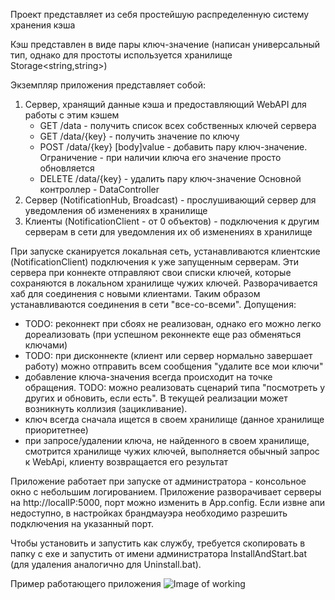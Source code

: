 ﻿Проект представляет из себя простейшую распределенную систему хранения кэша

Кэш представлен в виде пары ключ-значение (написан универсальный тип, однако для простоты используется
хранилище Storage<string,string>)

Экземпляр приложения представляет собой:
1. Сервер, хранящий данные кэша и предоставляющий WebAPI для работы с этим кэшем
    - GET /data - получить список всех собственных ключей сервера
    - GET /data/{key} - получить значение по ключу 
    - POST /data/{key} [body]value - добавить пару ключ-значение. Ограничение - при наличии ключа его значение просто обновляется
    - DELETE /data/{key} - удалить пару ключ-значение
Основной контроллер - DataController
2. Сервер (NotificationHub, Broadcast) - прослушивающий сервер для уведомления об изменениях в хранилище
3. Клиенты (NotificationClient - от 0 объектов) - подключения к другим серверам в сети для уведомления их об изменениях в хранилище

При запуске сканируется локальная сеть, устанавливаются клиентские (NotificationClient) подключения к уже запущенным серверам.
Эти сервера при коннекте отправляют свои списки ключей, которые сохраняются в локальном хранилище чужих ключей.
Разворачивается хаб для соединения с новыми клиентами. Таким образом устанавливаются соединения в сети "все-со-всеми".
Допущения:
- TODO: реконнект при сбоях не реализован, однако его можно легко дореализовать (при успешном реконнекте еще раз 
обменяться ключами)
- TODO: при дисконнекте (клиент или сервер нормально завершает работу) можно отправить всем сообщения "удалите все мои ключи"
- добавление ключа-значения всегда происходит на точке обращения. TODO: можно реализовать сценарий
типа "посмотреть у других и обновить, если есть". В текущей реализации может возникнуть коллизия (зацикливание).
- ключ всегда сначала ищется в своем хранилище (данное хранилище приоритетнее)
- при запросе/удалении ключа, не найденного в своем хранилище, смотрится хранилище чужих ключей, выполняется обычный
запрос к WebApi, клиенту возвращается его результат

Приложение работает при запуске от администратора - консольное окно с небольшим логированием.
Приложение разворачивает серверы на http://localIP:5000, порт можно изменить в App.config.
Если извне апи недоступно, в настройках брандмауэра необходимо разрешить подключения на указанный порт.

Чтобы установить и запустить как службу, требуется скопировать в папку с exe и запустить от имени 
администратора InstallAndStart.bat (для удаления аналогично для Uninstall.bat).

Пример работающего приложения
![Image of working](https://sun1-89.userapi.com/WoVkCfsV1G4eCvct2AMkCziKA2UAZLquFoTeUw/97UzVB3CsHg.jpg)